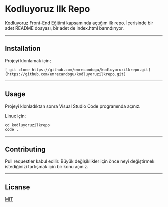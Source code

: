 # Kodluyoruz Ilk Repo
[Kodluyoruz](https://www.kodluyoruz.org/) Front-End Eğitimi kapsamında açtığım ilk repo. İçerisinde bir adet README dosyası, bir adet de index.html barındırıyor.

---
## Installation
Projeyi klonlamak için;
```
[ git clone https://github.com/emrecandogu/kodluyoruzilkrepo.git](https://github.com/emrecandogu/kodluyoruzilkrepo.git)
```

---
## Usage
Projeyi klonladıktan sonra Visual Studio Code programında açınız.

Linux için:
```
cd kodluyoruzilkrepo
code .
```
---
## Contributing
Pull requestler kabul edilir. Büyük değişiklikler için önce neyi değiştirmek istediğinizi tartışmak için bir konu açınız.

---
## Licanse
[MIT]() 
